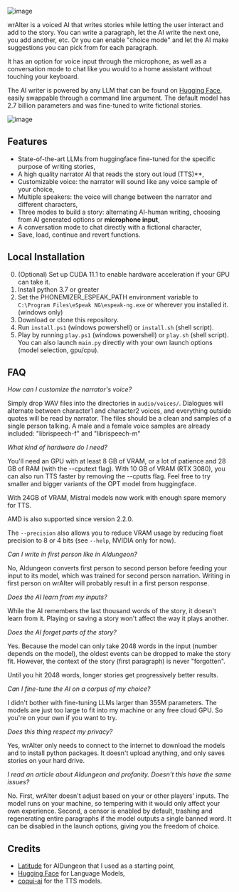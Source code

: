 ![image](https://github.com/FontaineRiant/wrAIter/assets/25899941/d40d33ba-acc6-4f48-b1f6-9232738980f8)

wrAIter is a voiced AI that writes stories while letting the user interact and add to the story.
You can write a paragraph, let the AI write the next one, you add another, etc.
Or you can enable "choice mode" and let the AI make suggestions you can pick
from for each paragraph.

It has an option for voice input through the microphone, as well as a conversation mode to chat like you would to a home assistant without touching your keyboard.

The AI writer is powered by any LLM that can be found on [Hugging Face](https://huggingface.co/), easily swappable through a command line argument.
The default model has 2.7 billion parameters
and was fine-tuned to write fictional stories.

![image](https://github.com/FontaineRiant/wrAIter/assets/25899941/44173a2e-6cd4-4ec6-bf7a-f1028a23902c)

## Features
* State-of-the-art LLMs from huggingface fine-tuned for the specific purpose of writing stories,
* A high quality narrator AI that reads the story out loud (TTS)**,
* Customizable voice: the narrator will sound like any voice sample of your choice,
* Multiple speakers: the voice will change between the narrator and different characters,
* Three modes to build a story: alternating AI-human writing, choosing from AI generated options or **microphone input**,
* A conversation mode to chat directly with a fictional character,
* Save, load, continue and revert functions.



## Local Installation
0. (Optional) Set up CUDA 11.1 to enable hardware acceleration if your GPU can take it.
1. Install python 3.7 or greater
2. Set the PHONEMIZER_ESPEAK_PATH environment variable to `C:\Program Files\eSpeak NG\espeak-ng.exe` or wherever you installed it. (windows only)
3. Download or clone this repository.
4. Run `install.ps1` (windows powershell) or `install.sh` (shell script).
5. Play by running `play.ps1` (windows powershell) or `play.sh` (shell script). You can also launch `main.py` directly with your own launch options (model selection, gpu/cpu).


## FAQ

_How can I customize the narrator's voice?_

Simply drop WAV files into the directories in `audio/voices/`. Dialogues will alternate between character1 and character2 voices,
and everything outside quotes will be read by narrator.
The files should be a clean and samples of a single person talking.
A male and a female voice samples are already included: "librispeech-f" and "librispeech-m"

_What kind of hardware do I need?_

You'll need an GPU with at least 8 GB of VRAM, or a lot of patience and 28 GB of RAM (with the --cputext flag).
With 10 GB of VRAM (RTX 3080), you can also run TTS faster by removing the --cputts flag. Feel free to try smaller and 
bigger variants of the OPT model from huggingface.

With 24GB of VRAM, Mistral models now work with enough spare memory for TTS.

AMD is also supported since version 2.2.0.

The `--precision` also allows you to reduce VRAM usage by reducing float precision to 8 or 4 bits (see `--help`, NVIDIA only for now).

_Can I write in first person like in AIdungeon?_

No, AIdungeon converts first person to second person before feeding your input to its model, which was trained for second person narration.
Writing in first person on wrAIter will probably result in a first person response.

_Does the AI learn from my inputs?_

While the AI remembers the last thousand words of the story, it doesn't learn from it. Playing or saving a story won't affect the way it plays another.

_Does the AI forget parts of the story?_

Yes. Because the model can only take 2048 words in the input (number depends on the model), the oldest events can be dropped to make the story fit. However, the context of the story (first paragraph) is never "forgotten".

Until you hit 2048 words, longer stories get progressively better results.

_Can I fine-tune the AI on a corpus of my choice?_

I didn't bother with fine-tuning LLMs larger than 355M parameters. The models are just too large to fit into my machine or any free cloud GPU.
So you're on your own if you want to try.

_Does this thing respect my privacy?_

Yes, wrAIter only needs to connect to the internet to download the models and to install python packages. It doesn't upload anything, and only saves stories on your hard drive.

_I read an article about AIdungeon and profanity. Doesn't this have the same issues?_

No. First, wrAIter doesn't adjust based on your or other players' inputs. The model runs on your machine, so tempering with it would only affect your own experience. Second, a censor is enabled by default, trashing and regenerating entire paragraphs if the model outputs a single banned word. It can be disabled in the launch options, giving you the freedom of choice.


## Credits
* [Latitude](https://github.com/Latitude-Archives/AIDungeon) for AIDungeon that I used as a starting point,
* [Hugging Face](https://huggingface.co/) for Language Models,
* [coqui-ai](https://github.com/coqui-ai/TTS) for the TTS models.
